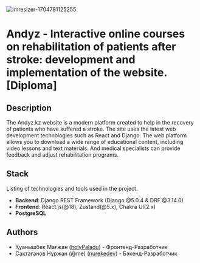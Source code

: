 ![imresizer-1704781125255](https://github.com/nurekedev/zhan-production/assets/91678403/f540079d-f26d-4927-9e63-615f18bfd0a3)


# Andyz - Interactive online courses on rehabilitation of patients after stroke: development and implementation of the website. [Diploma]


## Description

The Andyz.kz website is a modern platform created to help in the recovery of patients who have suffered a stroke. The site uses the latest web development technologies such as React and Django. The web platform allows you to download a wide range of educational content, including video lessons and text materials. And medical specialists can provide feedback and adjust rehabilitation programs.

## Stack

Listing of technologies and tools used in the project.

- **Backend**: Django REST Framework (Django @5.0.4 & DRF @3.14.0)
- **Frontend**: React.js(@18), Zustand(@5.x), Chakra UI(2.x)
- **PostgreSQL**
  

## Authors

- Қуанышбек Мағжан ([holyPaladu](https://github.com/mako135)) - Фронтенд-Разработчик 
- Сақтағанов Нұржан (@me) ([nurekedev](https://github.com/nurekedev)) - Бэкенд-Разработчик

